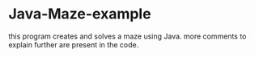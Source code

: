 # Java-Maze-example
this program creates and solves a maze using Java. more comments to explain further are present in the code. 
